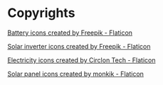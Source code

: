# Copyrights

[Battery icons created by Freepik - Flaticon](<https://www.flaticon.com/free-icons/battery> "battery icons")

[Solar inverter icons created by Freepik - Flaticon](<https://www.flaticon.com/free-icons/solar-inverter> "solar inverter icons")

[Electricity icons created by Circlon Tech - Flaticon](<https://www.flaticon.com/free-icons/electricity> "electricity icons")

[Solar panel icons created by monkik - Flaticon](<https://www.flaticon.com/free-icons/solar-panel> "solar panel icons")